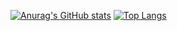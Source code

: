 [![Anurag's GitHub stats](https://github-readme-stats.vercel.app/api?username=Zephyr-Zhang99&count_private=true&show_icons=true&theme=buefy)](https://github.com/Zephyr-Zhang99)
[![Top Langs](https://github-readme-stats.vercel.app/api/top-langs/?username=Zephyr-Zhang99&layout=compact)](https://github.com/Zephyr-Zhang99)